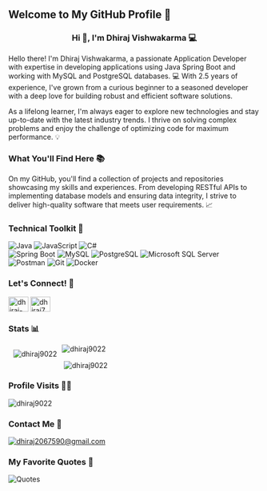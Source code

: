 <h2 align="left">Welcome to My GitHub Profile 🚀</h2> <h3 align="center">Hi 👋, I'm Dhiraj Vishwakarma 💻</h3> <p align="left">Hello there! I'm Dhiraj Vishwakarma, a passionate Application Developer with expertise in developing applications using Java Spring Boot and working with MySQL and PostgreSQL databases. 💻 With 2.5 years of experience, I've grown from a curious beginner to a seasoned developer with a deep love for building robust and efficient software solutions.</p> <p align="left">As a lifelong learner, I'm always eager to explore new technologies and stay up-to-date with the latest industry trends. I thrive on solving complex problems and enjoy the challenge of optimizing code for maximum performance. 💡</p> <h3 align="left">What You'll Find Here 📚</h3> <p align="left">On my GitHub, you'll find a collection of projects and repositories showcasing my skills and experiences. From developing RESTful APIs to implementing database models and ensuring data integrity, I strive to deliver high-quality software that meets user requirements. 📈</p> <h3 align="left">Technical Toolkit 🧮</h3> <p align="left"> <img src="https://img.shields.io/badge/Java-ED8B00?style=for-the-badge&logo=java&logoColor=white" alt="Java" /> <img src="https://img.shields.io/badge/JavaScript-F7DF1E?style=for-the-badge&logo=javascript&logoColor=black" alt="JavaScript" /> <img src="https://img.shields.io/badge/C%23-239120?style=for-the-badge&logo=c-sharp&logoColor=white" alt="C#" /> <br /> <img src="https://img.shields.io/badge/Spring%20Boot-6DB33F?style=for-the-badge&logo=spring-boot&logoColor=white" alt="Spring Boot" /> <img src="https://img.shields.io/badge/MySQL-4479A1?style=for-the-badge&logo=mysql&logoColor=white" alt="MySQL" /> <img src="https://img.shields.io/badge/PostgreSQL-316192?style=for-the-badge&logo=postgresql&logoColor=white" alt="PostgreSQL" /> <img src="https://img.shields.io/badge/Microsoft%20SQL%20Server-CC2927?style=for-the-badge&logo=microsoft-sql-server&logoColor=white" alt="Microsoft SQL Server" /> <br /> <img src="https://img.shields.io/badge/Postman-FF6C37?style=for-the-badge&logo=postman&logoColor=white" alt="Postman" /> <img src="https://img.shields.io/badge/Git-F05032?style=for-the-badge&logo=git&logoColor=white" alt="Git" /> <img src="https://img.shields.io/badge/Docker-2496ED?style=for-the-badge&logo=docker&logoColor=white" alt="Docker" /> </p> <h3 align="left">Let's Connect! 📱</h3> <p align="left"> <a href="https://linkedin.com/in/dhiraj-vishwakarma-6b468318b" target="blank"><img align="center" src="https://raw.githubusercontent.com/rahuldkjain/github-profile-readme-generator/master/src/images/icons/Social/linked-in-alt.svg" alt="dhiraj-vishwakarma-6b468318b" height="30" width="40" /></a> <a href="https://www.hackerrank.com/dhiraj7219" target="blank"><img align="center" src="https://raw.githubusercontent.com/rahuldkjain/github-profile-readme-generator/master/src/images/icons/Social/hackerrank.svg" alt="dhiraj7219" height="30" width="40" /></a> </p> <h3 align="left">Stats 📊</h3> <p><img style="margin:10px" align="left" src="https://github-readme-stats.vercel.app/api/top-langs?username=dhiraj9022&show_icons=true&locale=en&layout=compact" alt="dhiraj9022" /></p> <p><img align="center" src="https://github-readme-streak-stats.herokuapp.com/?user=dhiraj9022&" alt="dhiraj9022" /></p> <p>&nbsp;<img align="center" src="https://github-readme-stats.vercel.app/api?username=dhiraj9022&show_icons=true&count_private=true&hide_border=true" alt="dhiraj9022" /></p>  <h3 align="left">Profile Visits 👨‍💻</h3> <p align="left"><img src="https://komarev.com/ghpvc/?username=dhiraj9022&style=flat-square&color=blue" alt="dhiraj9022" /></p> <h3 align="left">Contact Me 📧</h3> <p align="left"> <a href="mailto:dhirajvishwakarma7219@gmail.com" target="blank"><img align="center" src="https://img.shields.io/badge/Gmail-D14836?style=for-the-badge&logo=gmail&logoColor=white" alt="dhiraj2067590@gmail.com" /></a> </p>  <h3 align="left">My Favorite Quotes 💬</h3> <p align="left"> <img src="https://quotes-github-readme.vercel.app/api?type=horizontal&theme=dark" alt="Quotes" /> </p> 
